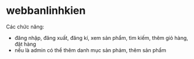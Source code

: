 # webbanlinhkien
Các chức năng: 
- đăng nhập, đăng xuất, đăng kí, xem sản phẩm, tìm kiếm, thêm giỏ hàng, đặt hàng
- nếu là admin có thể thêm danh mục sản phảm, thêm sản phẩm
